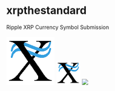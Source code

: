 # xrpthestandard
Ripple XRP Currency Symbol Submission<br><br>
<img src="rtxrpbimages/128colord3Dwave001.png" width="128"/>
<img src="https://github.com/roberttheXRPbruce/xrpthestandard/blob/master/rtxrpbimages/64colord3Dwave001.jpg" width="64"/>
<img src="https://github.com/roberttheXRPbruce/xrpthestandard/blob/master/rtxrpbimages/32colord3Dwave001.jpg" width="64"/>
